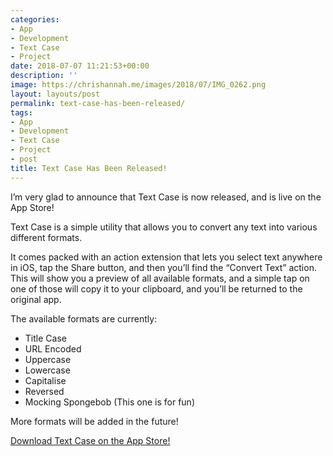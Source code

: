 ```yaml
---
categories:
- App
- Development
- Text Case
- Project
date: 2018-07-07 11:21:53+00:00
description: ''
image: https://chrishannah.me/images/2018/07/IMG_0262.png
layout: layouts/post
permalink: text-case-has-been-released/
tags:
- App
- Development
- Text Case
- Project
- post
title: Text Case Has Been Released!
---
```


<p>I’m very glad to announce that Text Case is now released, and is live on the App Store!</p>
<p>Text Case is a simple utility that allows you to convert any text into various different formats.</p>
<p>It comes packed with an action extension that lets you select text anywhere in iOS, tap the Share button, and then you’ll find the “Convert Text” action. This will show you a preview of all available formats, and a simple tap on one of those will copy it to your clipboard, and you’ll be returned to the original app.</p>
<p>The available formats are currently:</p>
<ul>
<li>Title Case</li>
<li>URL Encoded</li>
<li>Uppercase</li>
<li>Lowercase</li>
<li>Capitalise</li>
<li>Reversed</li>
<li>Mocking Spongebob (This one is for fun)</li>
</ul>
<p>More formats will be added in the future!</p>
<p><a href="https://itunes.apple.com/us/app/text-case/id1407730596?ls=1&amp;mt=8&amp;at=1010l4Hj">Download Text Case on the App Store!</a></p>
